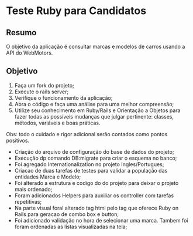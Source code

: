 # Teste Ruby para Candidatos

## Resumo

O objetivo da aplicação é consultar marcas e modelos de carros usando a API do WebMotors.

## Objetivo

1. Faça um fork do projeto;
2. Execute o rails server;
3. Verifique o funcionamento da aplicação;
4. Abra o código e faça uma análise para uma melhor compreensão;
5. Utilize seu conhecimento em Ruby/Rails e Orientação a Objetos para fazer todas as possíveis mudanças que julgar pertinente: classes, métodos, variáveis e boas práticas.

Obs: todo o cuidado e rigor adicional serão contados como pontos positivos.

- Criação do arquivo de configuração do base de dados do projeto;
- Execução dp comando DB:migrate para criar o esquema no banco;
- Foi agregado Internationalization no projeto Ingles/Portugues;
- Criacao de duas tarefas de testes para validar a população das entidades Marca e Modelo;
- Foi alterado a estrutura e codigo do do projeto para deixar o projeto mais ordenado;
- Foram adicionados Helpers para auxiliar os controller com tarefas repetitivas;
- Na parte visual foral alterado tag html pelo tag que oferece Ruby on Rails para geracao de combo box e button;
- Foi adicionado validação no hora de selecionar uma marca. Tambem foi foram ordenadas as listas visualizadas na tela;
 
